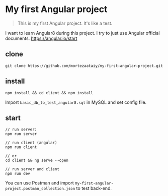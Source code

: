 # My first Angular project
> This is my first Angular project. It's like a test. 

I want to learn Angular8 during this project.
I try to just use Angular official documents. https://angular.io/start


## clone
```
git clone https://github.com/mortezaataiy/my-first-angular-project.git
```
## install
```
npm install && cd client && npm install
```
Import `basic_db_to_test_angular8.sql` in MySQL and set config file.
## start
```
// run server:
npm run server

// run client (angular)
npm run client

// or
cd client && ng serve --open

// run server and client
npm run dev
```
You can use Postman and import `my-first-angular-project.postman_collection.json` to test back-end.

